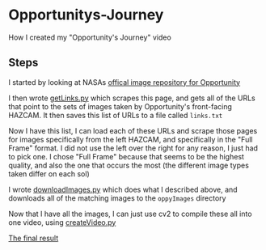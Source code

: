 # Opportunitys-Journey

How I created my "Opportunity's Journey" video

## Steps

I started by looking at NASAs [offical image repository for Opportunity](https://mars.nasa.gov/mer/gallery/all/opportunity.html)

I then wrote [getLinks.py](src/getLinks.py) which scrapes this page, and gets all of the URLs that point to the sets of images taken by Opportunity's front-facing HAZCAM. It then saves this list of URLs to a file called `links.txt`

Now I have this list, I can load each of these URLs and scrape those pages for images specifically from the left HAZCAM, and specifically in the "Full Frame" format. I did not use the left over the right for any reason, I just had to pick one. I chose "Full Frame" because that seems to be the highest quality, and also the one that occurs the most (the different image types taken differ on each sol)

I wrote [downloadImages.py](src/downloadImages.py) which does what I described above, and downloads all of the matching images to the `oppyImages` directory

Now that I have all the images, I can just use cv2 to compile these all into one video, using [createVideo.py](src/createVideo.py)

[The final result](https://youtu.be/rtP6iYhFuqQ)
